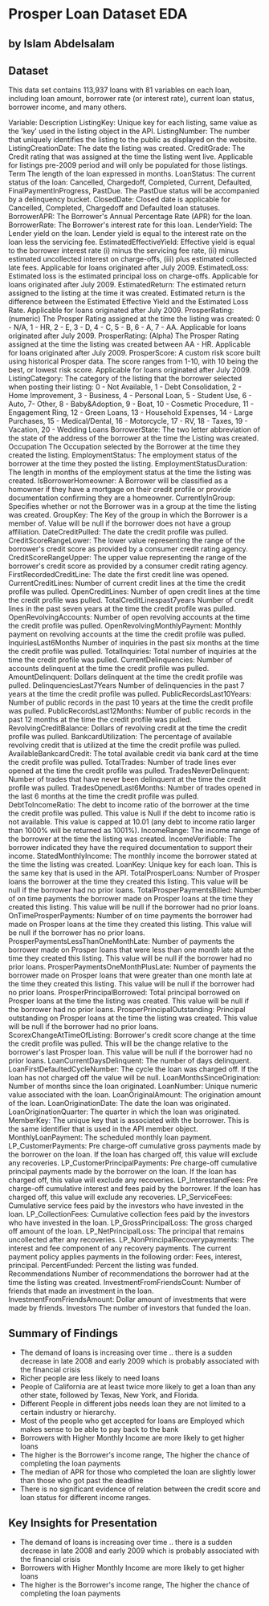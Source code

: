 # Prosper Loan Dataset EDA
## by Islam Abdelsalam


## Dataset

This data set contains 113,937 loans with 81 variables on each loan, including loan amount, borrower rate (or interest rate), current loan status, borrower income, and many others.

Variable:	Description
ListingKey:	Unique key for each listing, same value as the 'key' used in the listing object in the API.
ListingNumber:	The number that uniquely identifies the listing to the public as displayed on the website.
ListingCreationDate:	The date the listing was created.
CreditGrade:	The Credit rating that was assigned at the time the listing went live. Applicable for listings pre-2009 period and will only be populated for those listings.
Term	The length of the loan expressed in months.
LoanStatus:	The current status of the loan: Cancelled,  Chargedoff, Completed, Current, Defaulted, FinalPaymentInProgress, PastDue. The PastDue status will be accompanied by a delinquency bucket.
ClosedDate:	Closed date is applicable for Cancelled, Completed, Chargedoff and Defaulted loan statuses.
BorrowerAPR:	The Borrower's Annual Percentage Rate (APR) for the loan.
BorrowerRate:	The Borrower's interest rate for this loan.
LenderYield:	The Lender yield on the loan. Lender yield is equal to the interest rate on the loan less the servicing fee.
EstimatedEffectiveYield:	Effective yield is equal to the borrower interest rate (i) minus the servicing fee rate, (ii) minus estimated uncollected interest on charge-offs, (iii) plus estimated collected late fees.  Applicable for loans originated after July 2009.
EstimatedLoss:	Estimated loss is the estimated principal loss on charge-offs. Applicable for loans originated after July 2009.
EstimatedReturn:	The estimated return assigned to the listing at the time it was created. Estimated return is the difference between the Estimated Effective Yield and the Estimated Loss Rate. Applicable for loans originated after July 2009.
ProsperRating: (numeric)	The  Prosper Rating assigned at the time the listing was created: 0 - N/A, 1 - HR, 2 - E, 3 - D, 4 - C, 5 - B, 6 - A, 7 - AA.  Applicable for loans originated after July 2009.
ProsperRating: (Alpha)	The Prosper Rating assigned at the time the listing was created between AA - HR.  Applicable for loans originated after July 2009.
ProsperScore:	A custom risk score built using historical Prosper data. The score ranges from 1-10, with 10 being the best, or lowest risk score.  Applicable for loans originated after July 2009.
ListingCategory:	The category of the listing that the borrower selected when posting their listing: 0 - Not Available, 1 - Debt Consolidation, 2 - Home Improvement, 3 - Business, 4 - Personal Loan, 5 - Student Use, 6 - Auto, 7- Other, 8 - Baby&Adoption, 9 - Boat, 10 - Cosmetic Procedure, 11 - Engagement Ring, 12 - Green Loans, 13 - Household Expenses, 14 - Large Purchases, 15 - Medical/Dental, 16 - Motorcycle, 17 - RV, 18 - Taxes, 19 - Vacation, 20 - Wedding Loans
BorrowerState:	The two letter abbreviation of the state of the address of the borrower at the time the Listing was created.
Occupation	The Occupation selected by the Borrower at the time they created the listing.
EmploymentStatus:	The employment status of the borrower at the time they posted the listing.
EmploymentStatusDuration:	The length in months of the employment status at the time the listing was created.
IsBorrowerHomeowner:	A Borrower will be classified as a homowner if they have a mortgage on their credit profile or provide documentation confirming they are a homeowner.
CurrentlyInGroup:	Specifies whether or not the Borrower was in a group at the time the listing was created.
GroupKey:	The Key of the group in which the Borrower is a member of. Value will be null if the borrower does not have a group affiliation.
DateCreditPulled:	The date the credit profile was pulled.
CreditScoreRangeLower:	The lower value representing the range of the borrower's credit score as provided by a consumer credit rating agency.
CreditScoreRangeUpper:	The upper value representing the range of the borrower's credit score as provided by a consumer credit rating agency.
FirstRecordedCreditLine:	The date the first credit line was opened.
CurrentCreditLines:	Number of current credit lines at the time the credit profile was pulled.
OpenCreditLines:	Number of open credit lines at the time the credit profile was pulled.
TotalCreditLinespast7years	Number of credit lines in the past seven years at the time the credit profile was pulled.
OpenRevolvingAccounts:	Number of open revolving accounts at the time the credit profile was pulled.
OpenRevolvingMonthlyPayment:	Monthly payment on revolving accounts at the time the credit profile was pulled.
InquiriesLast6Months	Number of inquiries in the past six months at the time the credit profile was pulled.
TotalInquiries:	Total number of inquiries at the time the credit profile was pulled.
CurrentDelinquencies:	Number of accounts delinquent at the time the credit profile was pulled.
AmountDelinquent:	Dollars delinquent at the time the credit profile was pulled.
DelinquenciesLast7Years	Number of delinquencies in the past 7 years at the time the credit profile was pulled.
PublicRecordsLast10Years:	Number of public records in the past 10 years at the time the credit profile was pulled.
PublicRecordsLast12Months:	Number of public records in the past 12 months at the time the credit profile was pulled.
RevolvingCreditBalance:	Dollars of revolving credit at the time the credit profile was pulled.
BankcardUtilization:	The percentage of available revolving credit that is utilized at the time the credit profile was pulled.
AvailableBankcardCredit:	The total available credit via bank card at the time the credit profile was pulled.
TotalTrades:	Number of trade lines ever opened at the time the credit profile was pulled.
TradesNeverDelinquent:	Number of trades that have never been delinquent at the time the credit profile was pulled.
TradesOpenedLast6Months:	Number of trades opened in the last 6 months at the time the credit profile was pulled.
DebtToIncomeRatio:	The debt to income ratio of the borrower at the time the credit profile was pulled. This value is Null if the debt to income ratio is not available. This value is capped at 10.01 (any debt to income ratio larger than 1000% will be returned as 1001%).
IncomeRange:	The income range of the borrower at the time the listing was created.
IncomeVerifiable:	The borrower indicated they have the required documentation to support their income.
StatedMonthlyIncome:	The monthly income the borrower stated at the time the listing was created.
LoanKey:	Unique key for each loan. This is the same key that is used in the API.
TotalProsperLoans:	Number of Prosper loans the borrower at the time they created this listing. This value will be null if the borrower had no prior loans.
TotalProsperPaymentsBilled:	Number of on time payments the borrower made on Prosper loans at the time they created this listing. This value will be null if the borrower had no prior loans.
OnTimeProsperPayments:	Number of on time payments the borrower had made on Prosper loans at the time they created this listing. This value will be null if the borrower has no prior loans.
ProsperPaymentsLessThanOneMonthLate:	Number of payments the borrower made on Prosper loans that were less than one month late at the time they created this listing. This value will be null if the borrower had no prior loans.
ProsperPaymentsOneMonthPlusLate:	Number of payments the borrower made on Prosper loans that were greater than one month late at the time they created this listing. This value will be null if the borrower had no prior loans.
ProsperPrincipalBorrowed:	Total principal borrowed on Prosper loans at the time the listing was created. This value will be null if the borrower had no prior loans.
ProsperPrincipalOutstanding:	Principal outstanding on Prosper loans at the time the listing was created. This value will be null if the borrower had no prior loans.
ScorexChangeAtTimeOfListing:	Borrower's credit score change at the time the credit profile was pulled. This will be the change relative to the borrower's last Prosper loan. This value will be null if the borrower had no prior loans.
LoanCurrentDaysDelinquent:	The number of days delinquent.
LoanFirstDefaultedCycleNumber:	The cycle the loan was charged off. If the loan has not charged off the value will be null.
LoanMonthsSinceOrigination:	Number of months since the loan originated.
LoanNumber:	Unique numeric value associated with the loan.
LoanOriginalAmount:	The origination amount of the loan.
LoanOriginationDate:	The date the loan was originated.
LoanOriginationQuarter:	The quarter in which the loan was originated.
MemberKey:	The unique key that is associated with the borrower. This is the same identifier that is used in the API member object.
MonthlyLoanPayment:	The scheduled monthly loan payment.
LP_CustomerPayments:	Pre charge-off cumulative gross payments made by the borrower on the loan. If the loan has charged off, this value will exclude any recoveries.
LP_CustomerPrincipalPayments:	Pre charge-off cumulative principal payments made by the borrower on the loan. If the loan has charged off, this value will exclude any recoveries.
LP_InterestandFees:	Pre charge-off cumulative interest and fees paid by the borrower. If the loan has charged off, this value will exclude any recoveries.
LP_ServiceFees:	Cumulative service fees paid by the investors who have invested in the loan.
LP_CollectionFees:	Cumulative collection fees paid by the investors who have invested in the loan.
LP_GrossPrincipalLoss:	The gross charged off amount of the loan.
LP_NetPrincipalLoss:	The principal that remains uncollected after any recoveries.
LP_NonPrincipalRecoverypayments:	The interest and fee component of any recovery payments. The current payment policy applies payments in the following order: Fees, interest, principal.
PercentFunded:	Percent the listing was funded.
Recommendations	Number of recommendations the borrower had at the time the listing was created.
InvestmentFromFriendsCount:	Number of friends that made an investment in the loan.
InvestmentFromFriendsAmount:	Dollar amount of investments that were made by friends.
Investors	The number of investors that funded the loan.


## Summary of Findings

- The demand of loans is increasing over time .. there is a sudden decrease in late 2008 and early 2009 which is probably associated with the financial crisis
- Richer people are less likely to need loans
- People of California are at least twice more likely to get a loan than any other state, followed by Texas, New York, and Florida.
- Different People in different jobs needs loan they are not limited to a certain industry or hierarchy.
- Most of the people who get accepted for loans are Employed which makes sense to be able to pay back to the bank
- Borrowers with Higher Monthly Income are more likely to get higher loans
- The higher is the Borrower's income range, The higher the chance of completing the loan payments
- The median of APR for those who completed the loan are slightly lower than those who got past the deadline
- There is no significant evidence of relation between the credit score and loan status for different income ranges.



## Key Insights for Presentation

- The demand of loans is increasing over time .. there is a sudden decrease in late 2008 and early 2009 which is probably associated with the financial crisis
- Borrowers with Higher Monthly Income are more likely to get higher loans
- The higher is the Borrower's income range, The higher the chance of completing the loan payments
